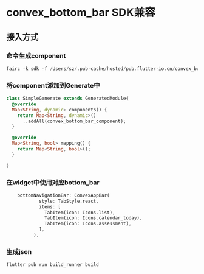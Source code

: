 # convex_bottom_bar SDK兼容

## 接入方式
### 命令生成component
``` dart
fairc -k sdk -f /Users/sz/.pub-cache/hosted/pub.flutter-io.cn/convex_bottom_bar-2.7.1+2/lib/convex_bottom_bar.dart -o sdk -s bottom_bar
```

### 将component添加到Generate中
``` dart
class SimpleGenerate extends GeneratedModule{
  @override
  Map<String, dynamic> components() {
    return Map<String, dynamic>()
      ..addAll(convex_bottom_bar_component);
  }

  @override
  Map<String, bool> mapping() {
    return Map<String, bool>();
  }

}
```

### 在widget中使用对应bottom_bar
``` dart
    bottomNavigationBar: ConvexAppBar(
            style: TabStyle.react,
            items: [
              TabItem(icon: Icons.list),
              TabItem(icon: Icons.calendar_today),
              TabItem(icon: Icons.assessment),
            ],
          ),
```

### 生成json
``` 
flutter pub run build_runner build
```


